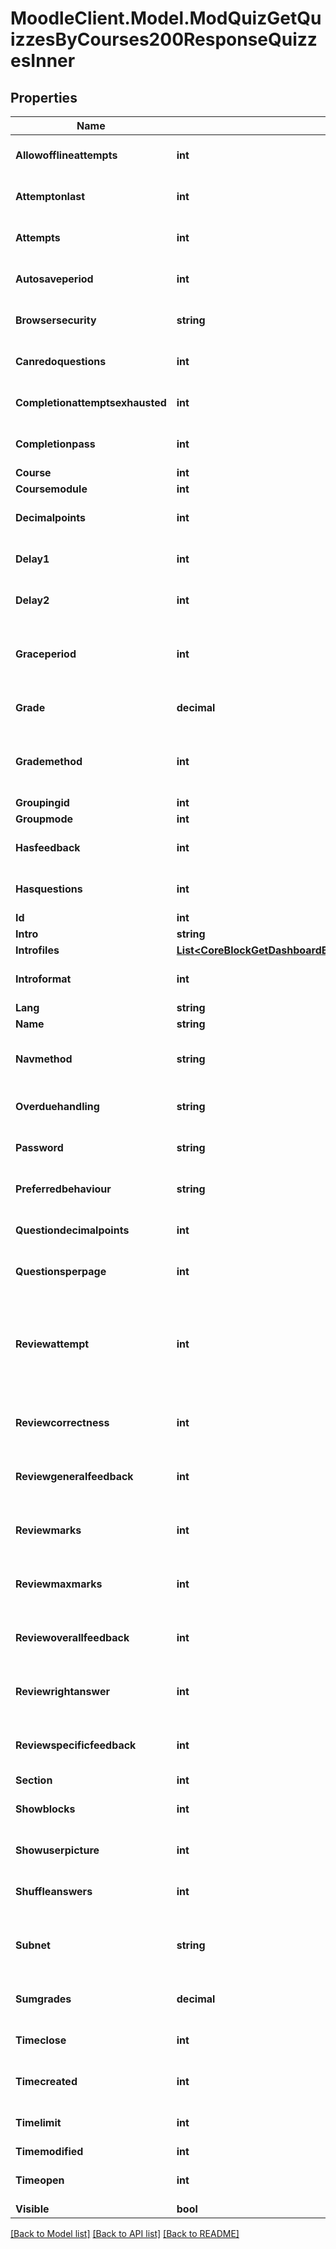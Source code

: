# MoodleClient.Model.ModQuizGetQuizzesByCourses200ResponseQuizzesInner

## Properties

Name | Type | Description | Notes
------------ | ------------- | ------------- | -------------
**Allowofflineattempts** | **int** | Whether to allow the quiz to be attempted                                                                             offline in the mobile app | [optional] [default to null]
**Attemptonlast** | **int** | Whether subsequent attempts start from the answer                                                                     to the previous attempt (1) or start blank (0). | [optional] [default to null]
**Attempts** | **int** | The maximum number of attempts a student is allowed. | [optional] [default to null]
**Autosaveperiod** | **int** | Auto-save delay | [optional] [default to null]
**Browsersecurity** | **string** | Restriciton on the browser the student must                                                                     use. E.g. &#39;securewindow&#39;. | [optional] [default to "null"]
**Canredoquestions** | **int** | Allows students to redo any completed question                                                                         within a quiz attempt. | [optional] [default to null]
**Completionattemptsexhausted** | **int** | Mark quiz complete when the student has                                                                                 exhausted the maximum number of attempts | [optional] [default to null]
**Completionpass** | **int** | Whether to require passing grade | [optional] [default to null]
**Course** | **int** | Course id | [optional] 
**Coursemodule** | **int** | Course module id | [optional] 
**Decimalpoints** | **int** | Number of decimal points to use when displaying                                                                     grades. | [optional] [default to null]
**Delay1** | **int** | Delay that must be left between the first and second attempt,                                                             in seconds. | [optional] [default to null]
**Delay2** | **int** | Delay that must be left between the second and subsequent                                                             attempt, in seconds. | [optional] [default to null]
**Graceperiod** | **int** | The amount of time (in seconds) after the time limit                                                                 runs out during which attempts can still be submitted,                                                                 if overduehandling is set to allow it. | [optional] [default to null]
**Grade** | **decimal** | The total that the quiz overall grade is scaled to be                                                             out of. | [optional] [default to nullM]
**Grademethod** | **int** | One of the values QUIZ_GRADEHIGHEST, QUIZ_GRADEAVERAGE,                                                                     QUIZ_ATTEMPTFIRST or QUIZ_ATTEMPTLAST. | [optional] [default to null]
**Groupingid** | **int** | Group id | [optional] 
**Groupmode** | **int** | Group mode | [optional] 
**Hasfeedback** | **int** | Whether the quiz has any non-blank feedback text | [optional] [default to null]
**Hasquestions** | **int** | Whether the quiz has questions | [optional] [default to null]
**Id** | **int** | Activity instance id | [optional] 
**Intro** | **string** | Activity introduction | [optional] 
**Introfiles** | [**List&lt;CoreBlockGetDashboardBlocks200ResponseBlocksInnerContentsFilesInner&gt;**](CoreBlockGetDashboardBlocks200ResponseBlocksInnerContentsFilesInner.md) |  | [optional] 
**Introformat** | **int** | intro format (1 &#x3D; HTML, 0 &#x3D; MOODLE, 2 &#x3D; PLAIN, or 4 &#x3D; MARKDOWN) | [optional] 
**Lang** | **string** | Forced activity language | [optional] 
**Name** | **string** | Activity name | [optional] 
**Navmethod** | **string** | Any constraints on how the user is allowed to navigate                                                                 around the quiz. Currently recognised values are                                                                 &#39;free&#39; and &#39;seq&#39;. | [optional] [default to "null"]
**Overduehandling** | **string** | The method used to handle overdue attempts.                                                                     &#39;autosubmit&#39;, &#39;graceperiod&#39; or &#39;autoabandon&#39;. | [optional] [default to "null"]
**Password** | **string** | A password that the student must enter before starting or                                                                 continuing a quiz attempt. | [optional] [default to "null"]
**Preferredbehaviour** | **string** | The behaviour to ask questions to use. | [optional] [default to "null"]
**Questiondecimalpoints** | **int** | Number of decimal points to use when                                                                             displaying question grades.                                                                             (-1 means use decimalpoints.) | [optional] [default to null]
**Questionsperpage** | **int** | How often to insert a page break when editing                                                                         the quiz, or when shuffling the question order. | [optional] [default to null]
**Reviewattempt** | **int** | Whether users are allowed to review their quiz                                                                     attempts at various times. This is a bit field, decoded by the                                                                     \\mod_quiz\\question\\display_options class. It is formed by ORing                                                                     together the constants defined there. | [optional] [default to null]
**Reviewcorrectness** | **int** | Whether users are allowed to review their quiz                                                        attempts at various times.A bit field, like reviewattempt. | [optional] [default to null]
**Reviewgeneralfeedback** | **int** | Whether users are allowed to review their                                                                             quiz attempts at various times. A bit field, like                                                                             reviewattempt. | [optional] [default to null]
**Reviewmarks** | **int** | Whether users are allowed to review their quiz attempts                                                                 at various times. A bit field, like reviewattempt. | [optional] [default to null]
**Reviewmaxmarks** | **int** | Whether users are allowed to review their quiz                                                   attempts at various times. A bit field, like reviewattempt. | [optional] [default to null]
**Reviewoverallfeedback** | **int** | Whether users are allowed to review their quiz                                                                             attempts at various times. A bit field, like                                                                             reviewattempt. | [optional] [default to null]
**Reviewrightanswer** | **int** | Whether users are allowed to review their quiz                                                                         attempts at various times. A bit field, like                                                                         reviewattempt. | [optional] [default to null]
**Reviewspecificfeedback** | **int** | Whether users are allowed to review their                                                                             quiz attempts at various times. A bit field, like                                                                             reviewattempt. | [optional] 
**Section** | **int** | Course section id | [optional] 
**Showblocks** | **int** | Whether blocks should be shown on the attempt.php and                                                                 review.php pages. | [optional] [default to null]
**Showuserpicture** | **int** | Option to show the user&#39;s picture during the                                                                     attempt and on the review page. | [optional] [default to null]
**Shuffleanswers** | **int** | Whether the parts of the question should be shuffled,                                                                     in those question types that support it. | [optional] [default to null]
**Subnet** | **string** | Used to restrict the IP addresses from which this quiz can                                                             be attempted. The format is as requried by the address_in_subnet                                                             function. | [optional] [default to "null"]
**Sumgrades** | **decimal** | The total of all the question instance maxmarks. | [optional] [default to nullM]
**Timeclose** | **int** | The time when this quiz closes. (0 &#x3D; no restriction.) | [optional] [default to null]
**Timecreated** | **int** | The time when the quiz was added to the course. | [optional] [default to null]
**Timelimit** | **int** | The time limit for quiz attempts, in seconds. | [optional] [default to null]
**Timemodified** | **int** | Last modified time. | [optional] 
**Timeopen** | **int** | The time when this quiz opens. (0 &#x3D; no restriction.) | [optional] [default to null]
**Visible** | **bool** | Visible | [optional] 

[[Back to Model list]](../README.md#documentation-for-models) [[Back to API list]](../README.md#documentation-for-api-endpoints) [[Back to README]](../README.md)

